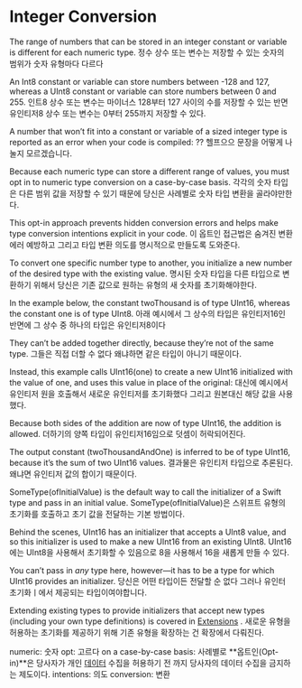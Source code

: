 # Integer Conversion
The range of numbers that can be stored in an integer constant or variable is different for each numeric type. 
정수 상수 또는 변수는 저장할 수 있는 숫자의 범위가 숫자 유형마다 다르다

An Int8 constant or variable can store numbers between -128 and 127, whereas a UInt8 constant or variable can store numbers between 0 and 255. 
인트8 상수 또는 변수는 마이너스 128부터 127 사이의 수를 저장할 수 있는 반면 유인티저8 상수 또는 변수는 0부터 255까지 저장할 수 있다.

A number that won’t fit into a constant or variable of a sized integer type is reported as an error when your code is compiled:
?? 헬프으으 문장을 어떻게 나눌지 모르겠습니다.

Because each numeric type can store a different range of values, you must opt in to numeric type conversion on a case-by-case basis. 
각각의 숫자 타입은 다른 범위 값을 저장할 수 있기 때문에 당신은 사례별로 숫자 타입 변환을 골라야만한다.

This opt-in approach prevents hidden conversion errors and helps make type conversion intentions explicit in your code.
이 옵트인 접근법은 숨겨진 변환 에러 예방하고 그리고 타입 변환 의도를 명시적으로 만들도록 도와준다.

To convert one specific number type to another, you initialize a new number of the desired type with the existing value. 
명시된 숫자 타입을 다른 타입으로 변환하기 위해서 당신은 기존 값으로 원하는 유형의 새 숫자를 초기화해야한다.

In the example below, the constant twoThousand is of type UInt16, whereas the constant one is of type UInt8. 
아래 예시에서 그 상수의 타입은 유인티저16인 반면에 그 상수 중 하나의 타입은 유인티저8이다

They can’t be added together directly, because they’re not of the same type. 
그들은 직접 더할 수 없다 왜냐하면 같은 타입이 아니기 때문이다.

Instead, this example calls UInt16(one) to create a new UInt16 initialized with the value of one, and uses this value in place of the original:
대신에 예시에서 유인티저 원을 호출해서 새로운 유인티저를 초기화했다 그리고 원본대신 해당 값을 사용했다.

Because both sides of the addition are now of type UInt16, the addition is allowed. 
더하기의 양쪽 타입이 유인티저16임으로 덧셈이 허락되어진다.

The output constant (twoThousandAndOne) is inferred to be of type UInt16, because it’s the sum of two UInt16 values.
결과물은 유인티저 타입으로 추론된다. 왜냐면 유인티저 값의 합이기 때문이다.

SomeType(ofInitialValue) is the default way to call the initializer of a Swift type and pass in an initial value. 
SomeType(ofInitialValue)은 스위프트 유형의 초기화를 호출하고 초기 값을 전달하는 기본 방법이다.

Behind the scenes, UInt16 has an initializer that accepts a UInt8 value, and so this initializer is used to make a new UInt16 from an existing UInt8. 
UInt16에는 UInt8을 사용해서 초기화할 수 있음으로 8을 사용해서 16을 새롭게 만들 수 있다.

You can’t pass in _any_ type here, however—it has to be a type for which UInt16 provides an initializer. 
당신은 어떤 타입이든 전달할 순 없다 그러나 유인터 초기화ㅣ에서 제공되는 타입이여야합니다.

Extending existing types to provide initializers that accept new types (including your own type definitions) is covered in  [Extensions](https://docs.swift.org/swift-book/LanguageGuide/Extensions.html) .
새로운 유형을 허용하는 초기화를 제공하기 위해 기존 유형을 확장하는 건 확장에서 다뤄진다.

numeric: 숫자
opt: 고르다
on a case-by-case basis: 사례별로
**옵트인(Opt-in)**은 당사자가 개인  [데이터](https://ko.wikipedia.org/wiki/%EB%8D%B0%EC%9D%B4%ED%84%B0)  수집을 허용하기 전 까지 당사자의 데이터 수집을 금지하는 제도이다.
intentions: 의도
conversion: 변환